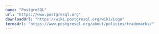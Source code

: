 ```yaml
---
name: "PostgreSQL"
url: "https://www.postgresql.org"
downloadUrl: "https://wiki.postgresql.org/wiki/Logo"
termsUrl: "https://www.postgresql.org/about/policies/trademarks/"
---
```

